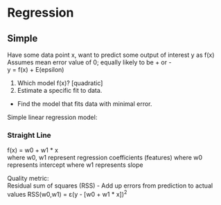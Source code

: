 Regression
==========

Simple
------
Have some data point x, want to predict some output of interest y as f(x)  
Assumes mean error value of 0; equally likely to be + or -  
y = f(x) + E(epsilon)  

1. Which model f(x)? [quadratic]
2. Estimate a specific fit to data.
  - Find the model that fits data with minimal error.

Simple linear regression model:
### Straight Line
f(x) = w0 + w1 * x  
where w0, w1 represent regression coefficients (features)
where w0 represents intercept
where w1 represents slope

Quality metric:  
Residual sum of squares (RSS) - Add up errors from prediction to actual values
RSS(w0,w1) = &#949;(y - [w0 + w1 * x])<sup>2</sup>
